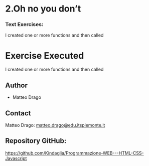 # 2.Oh no you don’t

### Text Exercises:
I created one or more functions and then called


# Exercise Executed
I created one or more functions and then called



## Author
* Matteo Drago

## Contact
Matteo Drago: matteo.drago@edu.itspiemonte.it 

## Repository GitHub:
https://github.com/Kindaglia/Programmazione-WEB---HTML-CSS-Javascript